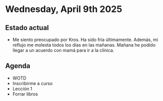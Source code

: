 # Wednesday, April 9th 2025

## Estado actual

- Me siento preocupado por Kros. Ha sido fría últimamente. Además, mi reflujo me molesta todos los días en las mañanas. Mañana he podido llegar a un acuerdo con mamá para ir a la clínica.

## Agenda

- WOTD
- Inscribirme a curso 
- Lección 1
- Forrar libros